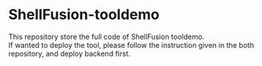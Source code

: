 # ShellFusion-tooldemo

This repository store the full code of ShellFusion tooldemo.
<br>If wanted to deploy the tool, please follow the instruction given in the both repository, and deploy backend first.